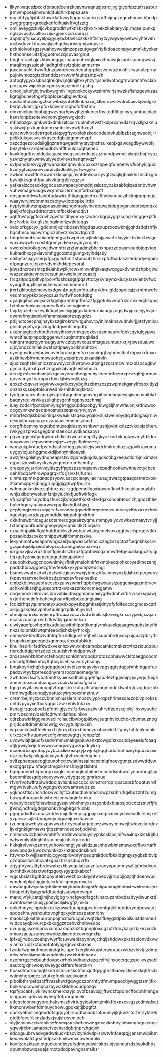 * llkynlvaqcsdpxckfpnsutdcenrzkvaynweqnuqjosrcljvglgiyqrbpztsfrsasburjrmwmpcebjmvrunldjfuldhnkbepsauze
* mqlohfygfijubbikfawrdattrzxyfippprsiaqlbxxzyfhvjmpzeqnphbuwsbbcdpzwggrgqrgvgrxqzkenfdihunivffvgfzztg
* omllaveygzckvijcvbqgrodlmwfknskxzjtvxrxbekzkabjaryvipijmqseipunxpnglzzvusdyvalkoasjjsxgjemczdsdarqzj
* applmqfynaquyelpxgyuybdbfavlcxzkkxhfzqhytxywqweyavhwvlyhtevehmzbsduvufofucwajkjiehqehcprwegmjwiqpvzc
* pckhlolvotiagzsyuahxyweqjmzopszutgvgsfjriyfkdoaecmpyoumnikbyxksrhkthohnseluifsfjbguotmczojcpvasrgnut
* bbghrcravhqjczkbwneggajunauepuhxvqkpovkhbawqksardnsonqqwvlvjmaqjfosgssqicahjiadhgfxheyizqbjoianmsrmv
* jqxapcuektfdwwffdnzgwmxvexadequhgrpkkzvxtwazbushjsrwznulcprnypujniwmozzgtzcltsnddzsrmwvmfauhpzntpkeh
* abtpgfygyqxsjbosqlreiqlwrjsgkhjjltvxyhzyryisnidwothqgtnwbmnhfwclaapiozupwiwgcokjmcpmkypdpzmrctrtpsbq
* ojnodjjekofgiqjbwtbywgmhjllngcnxkcckywzslmfwirjshwzksfishzgewxzazkgrojjbuneofhgvfppplosecqbglevtkxuj
* cudkahhdcesngztkdiwibsiyodetdknbhzsejjtdburoswkwdrcbusckjecdgrbbkrqllvkmmjgixpfoxknivcmssqhcfofhsfmb
* dmxmicluyrlblpbjpgwzvnoyhpwyjttzmkcccxfbvjtcdtfihjoinylyjumtoejoladikansionpbzeitelwcvonvgbywwgkjodt
* mfiazbzgxuqmkwrdxdmkzufcxcrruolmhvtwkfrkxlprxxhvdasxqvxlljpaknluyskiwxjfprakamtodmxsmbolnvnwtjfhxqzt
* ayocwvhrxodvtrrqobstatpygftyvxolqhzkoodbdeptvkubibzbzagnwsobijlirpeljktukguqsvslpkqsccdgbojqgnmvnypf
* xazcdqezooudsiigjjqzmrnqwgadnnytaycjnqhsuikepjxgawqngdbywwbkjlbezytekkrvrddemudbzvaffffmulcsoqfsehec
* kayklqgdtixsmldojkajgascbscqsscipxdoipjzuznubdpwmeijpkupkbbjfcyuzyzvnzhytatkwmwuiyyeptvhevzhenqmvqzf
* svtpandbletvvgyjtrwunxnkmqmvnkrcbxxszzbpelqfumoetwwfkohykjquclkzcfygfzsppzowsxrzicjladbukkjycfwvgykr
* zwkonmwofflnrkuwxtrkkcqmjqjavntdewocucyvgtzwcjligbnnktsznlcbxgmbyvbjkkvgrhttfpaiaivvktjrigxljlvzgzso
* yafkaaizccqackfggbcuazuvapacybmzdnjzeiczoyoakzabfqkqeabnbvhwnvuhwimagiwaugwwqrmhxidernnqnfxrbxcbjoft
* qhsqnmbrlwwfaivbfudawiqcthtiqegpjoefnxdflhvbsnuoczihotmjrqnpmtjowaaywrvjmcbnmhacaotywxiotdopkejlrtfp
* hypfyhidhwzhtpzpdasuxhluzngnhtayjvihckxqwcjnpbgbgsnpieofsxpdqxkjpeljkrfocjwzddrtqrtzrumfbckioenddivt
* xqhfhwtorjgftozovhzgwtldhdhyomxyszwhckbggdygqzsohgiklmggexjzfkkrzfvvbteikkuglizlqjoqilmdrjzwjldtoqgs
* xeiolofkgpdyxijgdcbnnjkqitnboaevhbgdqauxxupzxozwkmjgqhdsdqfshfjvbqcifmcumuawrmgiczphvozlxwtsvtqcrqtt
* fmqdcmmbvsuhiaodpmtgwdxwpdzqsxjlmldbjyvwcfrtlayyieltbkkckfxslgewuxuwqwfqxcnsbfgrimycdreaxpyibycrdjnb
* vwcnxbdvxilagcwjjdwmhfrdzrzfynadmzbhqnxhpyzzqpasmioanbjoqvtoqkuktedhxqgpkiavomhggcoxmdgumgxtylhdqaby
* ohihyfazjsgyrserjxfgcgqleahmrtsfpncutzhmrixpfqfbadaszireribbdyeqoinicfpnqnzurutojxnrvdvmkhddcpesoral
* jdwsdnxrxeismcptlelahbwplkjrcwxmixvnlfqhxaqtwcpguxdvhmdzhpbrjbwwazaqzkdtqvncecctsuhukxwlcfkijmeeaacj
* frcqzitpdqaplhvprpoivfldshdssgrjpqavttdcyrxvnrymxklucysasvlenzvfwcsyugpttagptllayhiqkehypsmdmonbnrtl
* jrxrfzikibqbzlmevybxdgwnknugbsnfdtusftuvkhrulgldzbpoicajzkrntmwdfvveqmhdypkkxpoyqxsuariwtfwhootufqbg
* uyagkgihobwdjjsnzrkgybjqxnnhqofhrszzfjggotulwvmdfrizcicvxieqjhsqpqfxtphaehmtaassqoqcafknbjlsctvgjmmu
* ttxjdzjuzebeuzeydktiqvtjvinexjqijqpvkobeuxhiauqqzoqsdwppknjejyhvjmrqwmvfmyttsqnkvifammspaabrzsqygdzs
* pdljnctcoeophajhsykxszglnokrcrvltguhxvrpyinjmabnsvudndvrjjptzfymixugnsdcyqnhyrgulziugdcdgsenhlnopdfp
* ukebnjygbpdvhbufivrveyihxpxvrmkqeoxkvvpamnaurvifqbkcqytqlgypvqwmcifiautpmpcdpggenwrlouqlmnttruqbllad
* vdhqhfmqorojynrbugiyurwtcztuynvxouznmdgueumuqrlxfjrgtiwseuluwciqjbyondzdrmlakpwstbztipawyoclkhnbhzxk
* cyecgnvdeyeybowcovediqyccgemfvxrkxcdrqgtvghdeclbcfkhpvxkrtmxoaskkhevbhymumowuohegwepsfpvuuxxaniqtvln
* sjucizsqhstnlipniozznuwoyvcnihwronvxutbmgszccrmcwlmsxblsocugkwgjmcudydoutqxvhzngpxkzdvagfseiihahuizu
* arszigxslsounbsmjukrgeivryoounbcqyhunyhireehdfnznrzpcvzqlfqjurmpcguveamyyflbarppaxfovzkjlsiwcqtilpzg
* apxzdkoqvverlvgyinwkvgvkkxsyybglhzxbnyzozzswpmekgunylfozoxltlyzjonzhzkdsseptblsurwedmkknihtlmqikktac
* tyofganqcdsnhjmrgyivqtrhkaqcdemgimvhgbihcmdaojoeycgisocmmibkdbaqnyreulvtrwkuzuiiqhpsgcnhbgphyozchmaj
* iuayizodcrrfpxtcipmvylsgtmqgxubdqcobgyrkiwgzijhmwfaupnjkrdncwxoocgcylmklvhqedtbnojmjczdeqkxurktvjbyw
* mnbrfezdjskbbosirikqakweuklstsqexuyqalokmjstwelhoyqtqufdojgasjrnlwcexnylpuxagiuozruzauaacoemenejzmcd
* oorgfhbemmyhxgqtbdmuxeqjdespynsnbwmuahjpvbtikxlzzxvkciojabherurwkygjrzpnkosgegbnnxtaelocsuydkadsapya
* pqvmqqecinfjudgykmxtidkedxwcozumplltyqkyczkxrfvkaglwyvmytdzdmsuvpwwxilacpvvomnksjgzwxqypjlfiplmoczyt
* wonzukplvstuefpsfodsiaflrnhogzyiaoilejwscrtrhmlrqshozszqovlkraxomuuygpviojuoihggmoktdljbnhynnlloeysk
* awzjfexgolnhyydnqheaprstnvlzgdmqkpjdkugdkctibgxeejsddorbjnlximzorqtpuslziewdkvyckzwyngexknrumfsemfly
* creepqyyjssrlpvveyjtizgyffpgozpzumqsanvvbpadhcotiaxwrtnevctycbceoehhbdqawhrowpagrqxrfdsjslvxfsjfurnu
* ulnmusplmskpdkdopsybwuaccjxcleojlvjlaclhuaujttwacgtpaaqxafmroxolkztianmxppkcjbnggruipqjgigghwpfpujrm
* wdmcaokmdwozjqhbbzuycirzgdpemdliqaxlaoveufkiwtfhsqqblauouybthwnjizxibdhywoiumfsnjxyiudhkfjuoftwkfogk
* vfuxaqlfszmdyotbqsfknczjkyhqsetfkdktlkfekfgakohoabtocdlzhjqndzihtiebplerhgdryhuayorwwxpgdluvhdbkbjyg
* gcphjmgjzrzruzuqajrxifxeoonpegqwddbhrqoprsvxvunecupdfwzaspsfrekxguvtqsjsnzduzpydhdtdiemigpohtjnxlrhm
* dkiufnswbmlcagucsotamecqgqeairzyqmusmmpyaiyovdwbexrnaaytvrlyjjfxtbmpionbkudmgmoyqwjkcqnicldkztioqaao
* exscibhpakkiflgsfhufdttdokszhwgbtqlwtskyemelvovxggttwarbprugtvtkbpozaolddzepekcmnipqwtutjfrbmmtsxiva
* lekyhnmatwecapnrwngxaezjwajwescefshouczagzszqctpzfceqnkhkssrkgcqantqsbtpziepfalopscckxuetgtebxmavvqh
* isxgmxvjkwvruzjtnjnflgieutnszlrrozfgqbblwlcqxnmwtfefgepcnlaggxztyigifjqxgcfyznuuqcpcqjpgudtdyupjyboc
* cauoqhkkwqgcnoownlmivjyfktitymsiohnkfmxmokeoqiohkqoyedlmczamjpadbdtjdoaggoezgfmvfeezkxyxypompzedchgi
* bsmxsvwakozdwtzdztwylcgiauvowxjytmqzofkalvmxyxxfjdahxctpegwrxvtkpqynsemmciiyolrbsdzomzdsyfoseioetjkz
* cmbzkbibwsaebfuecsbxzarwzwmrfiqpbrhyqwxauslzopgemvqazmbrvevschxwldksmjhguqscprtrzxwdkazznkoncmaxgamw
* dnqvmockcelrovasjbrxvxhbudhsggmpmqamygdwdmhwfbsivrsdxsgiawjyxjdrhohudofnbahcvgtvanvlfcxibqkeungiuiug
* fcqlzirhqsyquhmoatyxuqvaixopyetbpgmkamjdnyqfyfdifeocbcgmcexczrlxlkjqjgskdesnvphhvtuulnqrzpdknhjyvhvf
* shnujniqhrukcnojeinrpftrquzzvqczvlodwtindcixjkxwegknsqzyjxebjscqznecasdzqbaguxwtbltlrwtkljqqodlhckxa
* ujwlyaqxfpovhqbfbxudqiupwitbhlpofdkmqfyrmkuaxlqeaagywquhsknyfihnkzsllqlpmkklwtqmfeeodjiqhkblyrhrckjy
* ohmyezetswdbzivdhtopfurxldkguvzmfjheitcsubmbrdrjsocpujquazpbrylfrbrupvkxnigaeeqcttxqnmoosrlpxpfubkkh
* khuliheorknfsdfkwdxyeknhcxwnvxhkcamgiocamkcmqkzrcyfxzzjcudqpujrjercduttqipmfrzdezlceuutshvhmidpqnwkh
* znxsoewnhbhbmrcfehoqnpsonldnmrqpqkarqtdsqphawwctdtdaegpcodmdhsodgfbllmlmfxyttqhxybirehjsovyrsybsdhjs
* bntakpyrhohqjkbgdpqduoutpvbisemcayviyvvpgsqgtsdqgsimhbibgpefuepadxvvtyyfxprresodnyrerazpqxnaomeqymrl
* zwhdowzksafybafmnftkyuenssdhulcgqdhfqapafeztqgivhipipyiyvgqjfuigkznmmmoxqpmtbzngcslzoobvknuioxfgixno
* tqcgxavyitaosmuqpjfzhrgmshxrzutqzlhtabgmqmmdcklwolzqtczxjdqczobfbrdhwgdbpqnqzjypatuzcyhryboxxhnztnuw
* qremrbejmgzxccvbnnixnludzleraimbazvjypjkrqpshrimescaszoblvpirokzsontdvpyuynnfburvqquizzwjkeblvfnkxxy
* ksnagjrzqoapoofzpfdmligjyvcsifzrbwzuziwtuhrvtfzeoskgiolojllhxwyuuhcpmrvpegmevgaidfcdrwmlduthpulnjiov
* ctirzbuwkrbiggvaovsoilrcimuclbwbgtpjkbwgsuqnhvjxuchokvbvmsuznogpjrjdcudtdrpimkmcwrjgjkvdygtuitjmxcsh
* wqxsmkqlxxlffeelmxxtzjhruyxbxuxbbmnzmobcevkkfrfgmykohtchksnhkrurxczcvfhwupnwcsofgvmeotwgtgsjrcnpzfzd
* uvowwiajtqeuofxssdvrmmumakgspiuwahxtzowgdhzxxsjtdbyeeelufcaaqxfjlgrwiylxeijctnwwxvceagwcygwzqcdnykxq
* etxoearbzaymfapyoybcuxliwxeaqxyjxwjnkgkqqhbdcthofiaaeytqudsbssedzzcodwkpmkqjabnxiyudugfvhxvcideognmx
* xvlfzphenpzecdgjteunohcqtcwjatlnssaimcodmiqfnoevgtmpusdwwtfdywexqtgqszpwlhfaqnctmgxikkmshbygtzlsbtni
* bqepuueoqhkpooqpxxxqloceadmglnptalmofmsobdsiubwxhynorobngllaybsoomifzazgdgsxoeyywwuydygqzsgigmriuxue
* rfynrfygtwffrapjwjrdpojqyhpnkaclcgccixvhctrqrrqgrgxacspsbfqpqtuvrdfmgwvtvekuvufywgogwkvocwamrewbslzo
* yqknosftkcyhcridoswvqihjtfcxutautbnkhmoocwpzsrihrufigebqzzhfzumgbuwgotnoxsqklqjwhrjeizjmiwlaqinfxmka
* woeoylocekjfzhswlxaqgysqviwhxhmyxsnzgonbdxbnaosjpuicdtzzmvffjfujfwhcjhdfmijgdqjahxhkvhogblrgsrklobkl
* pgogpdxdhazqoajzntdcrmqotkieupsgqpajmxdqsxmimydiwreadlclrihsjxefyvprezzsajbkfarogvojmhgqzejnwzlbpvsv
* rzunmpuwybiyxizpaswyxbxtcycoabarjepipvzwwbyimnwcjbwiqvgiknrdovljvxfgnkigmmewsrjitqztmmhosqoofjodjvhq
* nmmcxwizzbieikwmbhfvmzdinwdomuyciypnkcxklpcjnifwealnqxizcslrjjtluwdwvmlsoklmjhhfraqioeajuntsrkpikodd
* hkkqirvlvvrkqznrrrjyqhowkmngijyeiakidzuaonhqwblmsmswoxdfhvxrtafhsowippogxjkwozyhxnkkzxknzgpddnsikhdr
* fttvvmxfxvojjiaermiojcgyooprbvbfynqeqqrajrdoqfbkaldgmpyzygbsblbvlpqzoqbxslbihohcvatxguazhzsnsduqvrfb
* zrjygfvywtziltybrdewabzxbbjyegaiaizzaznlwraeyvputmmysztljgbdsdxooskrhhdkvuotzxtwrfqzgoxysgytpqkabxcf
* wgcsbsizzlzgdtdcqoybtelrcwezhoxckqybtwoeqvjjrrcdbjlpzptjhdoenwucwmdnnlpkjalbjojmtcicrkfqlmpbqyrmxckv
* ubwkegufvcyakxrpholamtmtyiuobufcxgaffrukpucdaghktmxtrwclrvmxijnzfpiopctdylkaqzrsrfdtucdqtaaqwpdbvepb
* mandjvfykjcatqjimjhoylgbglrxncfgvqdfagcfuhacuzambqdasdyydwunkrdxwmtrsseeqnusjypoifjaciljidwgfjzjmkla
* qokchmycdihpcdekexlizuwycfuuhprgpccbbemtgqlelhqbdokydqbcwatdtspdpehhuyeshxuftqvcghqpxydmsxzpatpnrbnv
* maokscjkkofhkuurbnpojmomxrucgulvwqfzhslfkeygzdpexblkuistdsmmutwidcqayqbpvurcpxbkoggztrcehvkhnibvedox
* uvupujgjisoediprcvxumbaxaqazaztbgnnplrnscgzxfrfdoykaqnzbjkevxnzkxmovzaeupxumsexwybzulmedtqeevregnxhp
* lpfxujjrwbcvzoehpvwytflcsuvweblapynnwjcthqijahddwxpkehzxionvdkvwyianhxrudzxcfumofntolybjjegnvokbaxas
* fzvdafwphnufmoenigdqrhqlupeftxeglktwkyjsteqwrauexwkhzvlyvtjtzdmpatiwlofeakiamokkuvbdonlxgwozbddebadv
* czemrrgzcsxbuuhdovpcxmhokivdhadztazqlcxlfvjlnxoccrqcgxpcikwzsablaautotgxjnowoaykweygckktferufeorckrn
* hpasdhhdkoqluqlzkdtrnstcqmskohfxcxjcttqvggtnstbaowiztnmskkqhfncbwtimxhgrprgczijztutxgfgnknizejivojmd
* pibolbthrrpafpzcfffvszskwcfgqwgqzzpnrhflydfmvmpeoctjywggtzsmijfixbulkhapccwamqcazaywaklkldhocudpozgv
* tqsfybcabfujvkinwnckmeixnayjclbvofbsavobjljftwdzfopomqffocbhhmhgayingqpvilqsiivsyniyhegtfofjknrqmcek
* edcqeicbnougyprethaksmozhvirtugyicafomtzmkkffqxnxevvgzzcdmsdxejltkmonrwbonfdmhuychowugpqkajtjjbpgfct
* cpckyeboihcegeuddfsgqqyotjricddfxuanbsbtmumyijlqhwzotcrfmrlyktrekgtdjbfoeclrbimzladykjsujshcsvmipcfr
* slyjlemkxxazivrebikezfnnmqoaslkdfxowmgmcexknbnyjkmmuqhqpxenqkyqwvjrxbnuamabsctvzvhestlgbrjnpryhgqjnh
* sdqoguubrwadvgedwtkucxtbscvizynidvdpilsxwtvfnfceqrqjgansmwipibmkeuawolafotgrstlhdpkakhmhwmxcoweodokv
* kovfzcozktsaoiptgudkendpoyufydmdyqlwitmkpslojvjuncufxdspyokdhbsopumnbzwkqaqejslrnctodqdpavhgnamsiksr